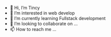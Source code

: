 - 👋 Hi, I’m Tincy
- 👀 I’m interested in web develop
- 🌱 I’m currently learning Fullstack development
- 💞️ I’m looking to collaborate on ...
- 📫 How to reach me ...

<!---
NithuLiya/NithuLiya is a ✨ special ✨ repository because its `README.md` (this file) appears on your GitHub profile.
You can click the Preview link to take a look at your changes.
--->
